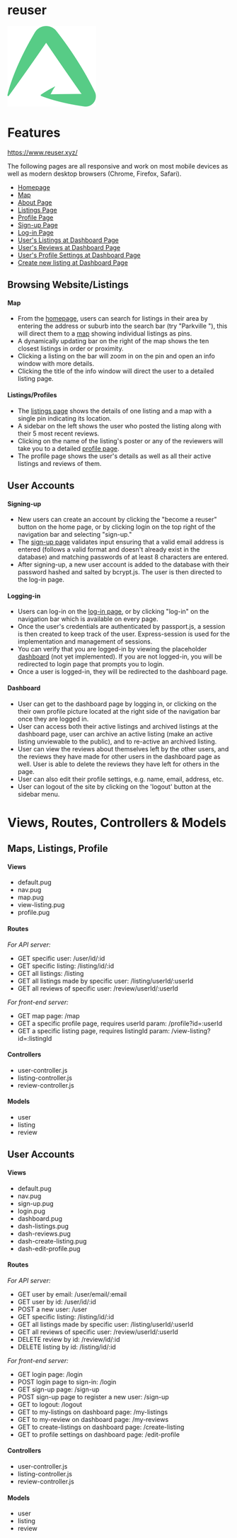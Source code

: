 # reuser

![reuser logo](public/images/others/reuser-logo-green-small.png)

# Features

https://www.reuser.xyz/

The following pages are all responsive and work on most mobile devices as well as modern desktop browsers (Chrome, Firefox, Safari).
- [Homepage](https://www.reuser.xyz/)
- [Map](https://www.reuser.xyz/map)
- [About Page](https://www.reuser.xyz/about)
- [Listings Page](https://www.reuser.xyz/view-listing?id=5cbc59742a14973148d13862)
- [Profile Page](https://www.reuser.xyz/profile?id=5cbc59652a14973148d1384a)
- [Sign-up Page](https://www.reuser.xyz/sign-up)
- [Log-in Page](https://www.reuser.xyz/login)
- [User's Listings at Dashboard Page](https://www.reuser.xyz/my-listings)
- [User's Reviews at Dashboard Page](https://www.reuser.xyz/my-reviews)
- [User's Profile Settings at Dashboard Page](https://www.reuser.xyz/edit-profile)
- [Create new listing at Dashboard Page](https://www.reuser.xyz/create-listing)



## Browsing Website/Listings

#### Map
- From the [homepage](https://www.reuser.xyz/), users can search for listings in their area by entering the address or suburb into the search bar (try "Parkville "), this will direct them to a [map](https://www.reuser.xyz/map) showing individual listings as pins.
- A dynamically updating bar on the right of the map shows the ten closest listings in order or proximity.
- Clicking a listing on the bar will zoom in on the pin and open an info window with more details.
- Clicking the title of the info window will direct the user to a detailed listing page.

#### Listings/Profiles
- The [listings page](https://www.reuser.xyz/view-listing?id=5cbc59742a14973148d13862) shows the details of one listing and a map with a single pin indicating its location.
- A sidebar on the left shows the user who posted the listing along with their 5 most recent reviews.
- Clicking on the name of the listing's poster or any of the reviewers will take you to a detailed [profile page](https://www.reuser.xyz/profile?id=5cbc59652a14973148d1384a).
- The profile page shows the user's details as well as all their active listings and reviews of them.

## User Accounts

#### Signing-up
- New users can create an account by clicking the "become a reuser" button on the home page, or by clicking login on the top right of the navigation bar and selecting "sign-up."
- The [sign-up page](https://www.reuser.xyz/sign-up) validates input ensuring that a valid email address is entered (follows a valid format and doesn't already exist in the database) and matching passwords of at least 8 characters are entered.
- After signing-up, a new user account is added to the database with their password hashed and salted by bcrypt.js. The user is then directed to the log-in page.

#### Logging-in
- Users can log-in on the [log-in page](https://www.reuser.xyz/login), or by clicking "log-in" on the navigation bar which is available on every page.
- Once the user's credentials are authenticated by passport.js, a session is then created to keep track of the user. Express-session is used for the implementation and management of sessions.
- You can verify that you are logged-in by viewing the placeholder [dashboard](https://www.reuser.xyz/dashboard) (not yet implemented). If you are not logged-in, you will be redirected to login page that prompts you to login.
- Once a user is logged-in, they will be redirected to the dashboard page.

#### Dashboard
- User can get to the dashboard page by logging in, or clicking on the their own profile picture located at the right side of the navigation bar once they are logged in.
- User can access both their active listings and archived listings at the dashboard page, user can archive an active listing (make an active listing unviewable to the public), and to re-active an archived listing.
- User can view the reviews about themselves left by the other users, and the reviews they have made for other users in the dashboard page as well. User is able to delete the reviews they have left for others in the page.
- User can also edit their profile settings, e.g. name, email, address, etc.
- User can logout of the site by clicking on the 'logout' button at the sidebar menu.


# Views, Routes, Controllers & Models

## Maps, Listings, Profile

#### Views

- default.pug
- nav.pug
- map.pug
- view-listing.pug
- profile.pug

#### Routes

*For API server:*
- GET specific user: /user/id/:id
- GET specific listing: /listing/id/:id
- GET all listings: /listing
- GET all listings made by specific user: /listing/userId/:userId
- GET all reviews of specific user: /review/userId/:userId

*For front-end server:*
- GET map page: /map
- GET a specific profile page, requires userId param: /profile?id=:userId
- GET a specific listing page, requires listingId param: /view-listing?id=:listingId

#### Controllers
- user-controller.js
- listing-controller.js
- review-controller.js

#### Models

- user
- listing
- review

## User Accounts

#### Views

- default.pug
- nav.pug
- sign-up.pug
- login.pug
- dashboard.pug
- dash-listings.pug
- dash-reviews.pug
- dash-create-listing.pug
- dash-edit-profile.pug

#### Routes

*For API server:*
- GET user by email: /user/email/:email
- GET user by id: /user/id/:id
- POST a new user: /user
- GET specific listing: /listing/id/:id
- GET all listings made by specific user: /listing/userId/:userId
- GET all reviews of specific user: /review/userId/:userId
- DELETE review by id: /review/id/:id
- DELETE listing by id: /listing/id/:id

*For front-end server:*
- GET login page: /login
- POST login page to sign-in: /login
- GET sign-up page: /sign-up
- POST sign-up page to register a new user: /sign-up
- GET to logout: /logout
- GET to my-listings on dashboard page: /my-listings
- GET to my-review on dashboard page: /my-reviews
- GET to create-listings on dashboard page: /create-listing
- GET to profile settings on dashboard page: /edit-profile

#### Controllers

- user-controller.js
- listing-controller.js
- review-controller.js

#### Models

- user
- listing
- review

